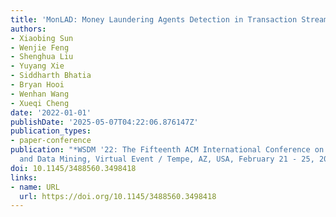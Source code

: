```yaml
---
title: 'MonLAD: Money Laundering Agents Detection in Transaction Streams'
authors:
- Xiaobing Sun
- Wenjie Feng
- Shenghua Liu
- Yuyang Xie
- Siddharth Bhatia
- Bryan Hooi
- Wenhan Wang
- Xueqi Cheng
date: '2022-01-01'
publishDate: '2025-05-07T04:22:06.876147Z'
publication_types:
- paper-conference
publication: "*WSDM '22: The Fifteenth ACM International Conference on Web Search
  and Data Mining, Virtual Event / Tempe, AZ, USA, February 21 - 25, 2022*"
doi: 10.1145/3488560.3498418
links:
- name: URL
  url: https://doi.org/10.1145/3488560.3498418
---
```

